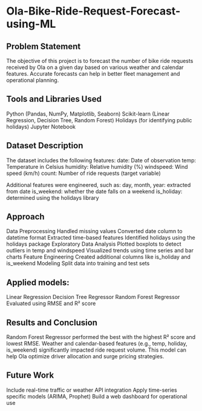 # Ola-Bike-Ride-Request-Forecast-using-ML

## Problem Statement
The objective of this project is to forecast the number of bike ride requests received by Ola on a given day based on various weather and calendar features. Accurate forecasts can help in better fleet management and operational planning.

## Tools and Libraries Used
Python (Pandas, NumPy, Matplotlib, Seaborn)
Scikit-learn (Linear Regression, Decision Tree, Random Forest)
Holidays (for identifying public holidays)
Jupyter Notebook

## Dataset Description
The dataset includes the following features:
date: Date of observation
temp: Temperature in Celsius
humidity: Relative humidity (%)
windspeed: Wind speed (km/h)
count: Number of ride requests (target variable)

Additional features were engineered, such as:
day, month, year: extracted from date
is_weekend: whether the date falls on a weekend
is_holiday: determined using the holidays library

## Approach
Data Preprocessing
Handled missing values
Converted date column to datetime format
Extracted time-based features
Identified holidays using the holidays package
Exploratory Data Analysis
Plotted boxplots to detect outliers in temp and windspeed
Visualized trends using time series and bar charts
Feature Engineering
Created additional columns like is_holiday and is_weekend
Modeling
Split data into training and test sets

## Applied models:
Linear Regression
Decision Tree Regressor
Random Forest Regressor
Evaluated using RMSE and R² score

## Results and Conclusion
Random Forest Regressor performed the best with the highest R² score and lowest RMSE.
Weather and calendar-based features (e.g., temp, holiday, is_weekend) significantly impacted ride request volume.
This model can help Ola optimize driver allocation and surge pricing strategies.

## Future Work
Include real-time traffic or weather API integration
Apply time-series specific models (ARIMA, Prophet)
Build a web dashboard for operational use
